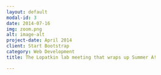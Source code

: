 ```yaml
---
layout: default
modal-id: 3
date: 2014-07-16
img: zoom.png
alt: image-alt
project-date: April 2014
client: Start Bootstrap
category: Web Development
title: The Lopatkin lab meeting that wraps up Summer A!

---
```

